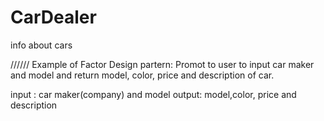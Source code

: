 # CarDealer
info about cars

//////
Example of Factor Design partern:
Promot to user to input car maker and model and return model, color, price and description of car.

input : car maker(company) and model
output: model,color, price and description
